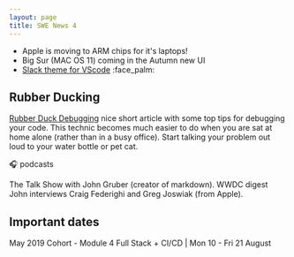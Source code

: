```yaml
---
layout: page
title: SWE News 4
---
```

* Apple is moving to ARM chips for it's laptops!
* Big Sur (MAC OS 11) coming in the Autumn new UI
* [Slack theme for VScode](https://github.com/slack-theme/visual-studio-code) :face_palm:

## Rubber Ducking

[Rubber Duck Debugging](http://thecodebarbarian.com/rubber-duck-debugging-for-javascript-developers.html) nice short article with some top tips for debugging your code. This technic becomes much easier to do when you are sat at home alone (rather than in a busy office). Start talking your problem out loud to your water bottle or pet cat.

🎧 podcasts

The Talk Show with John Gruber (creator of markdown). WWDC digest John interviews Craig Federighi and Greg Joswiak (from Apple).

## Important dates

May 2019 Cohort - Module 4 Full Stack + CI/CD | Mon 10 - Fri 21 August